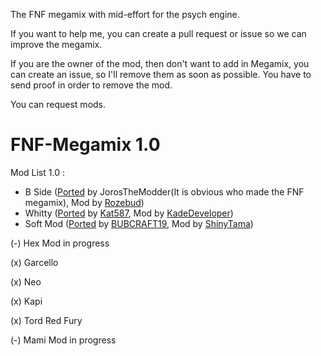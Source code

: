 The FNF megamix with mid-effort for the psych engine.

If you want to help me, you can create a pull request or issue so we can improve the megamix.

If you are the owner of the mod, then don't want to add in Megamix, you can create an issue, so I'll remove them as soon as possible.
You have to send proof in order to remove the mod.

You can request mods.

# FNF-Megamix 1.0

Mod List 1.0 :

 * B Side ([Ported](https://gamebanana.com/mods/42724) by JorosTheModder(It is obvious who made the FNF megamix), Mod by [Rozebud](https://gamebanana.com/members/1767623]))
 * Whitty ([Ported](https://gamebanana.com/mods/339253) by [Kat587](https://gamebanana.com/members/1803574), Mod by [KadeDeveloper](https://gamebanana.com/members/1774971))
 * Soft Mod ([Ported](https://gamebanana.com/download/351227) by [BUBCRAFT19](https://gamebanana.com/members/2020923), Mod by [ShinyTama](https://gamebanana.com/members/1968968))

 (-) Hex Mod in progress

 (x) Garcello

 (x) Neo

 (x) Kapi

 (x) Tord Red Fury

 (-) Mami Mod in progress
